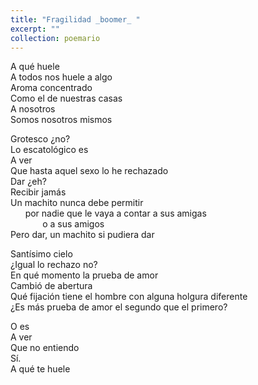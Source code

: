 ```yaml
---
title: "Fragilidad _boomer_ "
excerpt: ""
collection: poemario
---
```


<p>
A qué huele <br> 
A todos nos huele a algo <br>
Aroma concentrado  <br>
Como el de nuestras casas  <br>
A nosotros <br>
Somos nosotros mismos <br>
</p>

<p>
Grotesco ¿no? <br>
Lo escatológico es <br>
A ver  <br>
Que hasta aquel sexo lo he rechazado <br>
Dar ¿eh? <br>
Recibir jamás <br>
Un machito nunca debe permitir <br>
&nbsp;&nbsp;&nbsp; &nbsp;&nbsp;por nadie que le vaya a contar a sus amigas <br>
&nbsp;&nbsp;&nbsp; &nbsp;&nbsp; &nbsp;&nbsp;&nbsp; &nbsp;&nbsp;o a sus amigos<br>
Pero dar, un machito si pudiera dar <br>
</p>
	<p>
Santísimo cielo <br>
¿Igual lo rechazo no? <br>
En qué momento la prueba de amor <br>
Cambió de abertura <br>
Qué fijación tiene el hombre con alguna holgura diferente  <br>
¿Es más prueba de amor el segundo que el primero? <br>
</p>
	<p>
O es  <br>
A ver  <br>
Que no entiendo  <br>
Sí.  <br>
A qué te huele <br>
</p>
 

 
